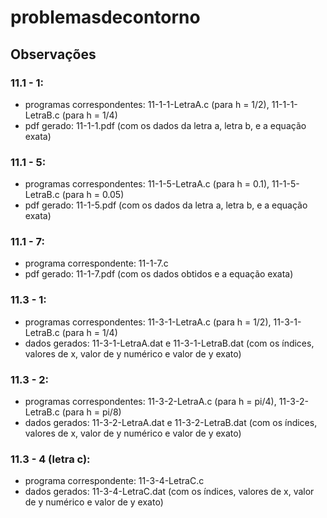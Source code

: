 # problemasdecontorno

## Observações

 ### 11.1 - 1:
 
 * programas correspondentes: 11-1-1-LetraA.c (para h = 1/2), 11-1-1-LetraB.c (para h = 1/4)
 * pdf gerado: 11-1-1.pdf (com os dados da letra a, letra b, e a equação exata)

### 11.1 - 5:

* programas correspondentes: 11-1-5-LetraA.c (para h = 0.1), 11-1-5-LetraB.c (para h = 0.05)
* pdf gerado: 11-1-5.pdf (com os dados da letra a, letra b, e a equação exata)

### 11.1 - 7:

* programa correspondente: 11-1-7.c
* pdf gerado: 11-1-7.pdf (com os dados obtidos e a equação exata)

### 11.3 - 1:

* programas correspondentes: 11-3-1-LetraA.c (para h = 1/2), 11-3-1-LetraB.c (para h = 1/4)
* dados gerados: 11-3-1-LetraA.dat e 11-3-1-LetraB.dat (com os índices, valores de x, valor de y numérico e valor de y exato)

### 11.3 - 2:

* programas correspondentes: 11-3-2-LetraA.c (para h = pi/4), 11-3-2-LetraB.c (para h = pi/8)
* dados gerados: 11-3-2-LetraA.dat e 11-3-2-LetraB.dat (com os índices, valores de x, valor de y numérico e valor de y exato)

### 11.3 - 4 (letra c):

* programa correspondente: 11-3-4-LetraC.c 
* dados gerados: 11-3-4-LetraC.dat (com os índices, valores de x, valor de y numérico e valor de y exato)
